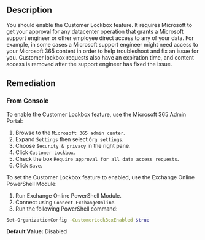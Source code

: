 ## Description

You should enable the Customer Lockbox feature. It requires Microsoft to get your approval for any datacenter operation that grants a Microsoft support engineer or other employee direct access to any of your data. For example, in some cases a Microsoft support engineer might need access to your Microsoft 365 content in order to help troubleshoot and fix an issue for you. Customer lockbox requests also have an expiration time, and content access is removed after the support engineer has fixed the issue.

## Remediation

### From Console

To enable the Customer Lockbox feature, use the Microsoft 365 Admin Portal:

1. Browse to the `Microsoft 365 admin center`.
2. Expand `Settings` then select `Org settings`.
3. Choose `Security & privacy` in the right pane.
4. Click `Customer Lockbox`.
5. Check the box `Require approval for all data access requests`.
6. Click `Save`.

To set the Customer Lockbox feature to enabled, use the Exchange Online PowerShell Module:

1. Run Exchange Online PowerShell Module.
2. Connect using `Connect-ExchangeOnline`.
3. Run the following PowerShell command:

```bash
Set-OrganizationConfig -CustomerLockBoxEnabled $true
```

**Default Value:** Disabled
